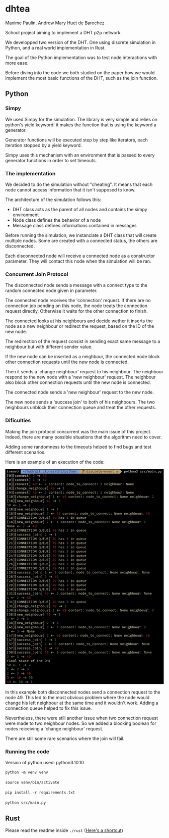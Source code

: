 # dhtea

Maxime Paulin, Andrew Mary Huet de Barochez

School project aiming to implement a DHT p2p network.

We developped two version of the DHT. One using discrete simulation in Python, and a real world implementation in Rust.

The goal of the Python implementation was to test node interactions with more ease. 

Before diving into the code we both studied on the paper how we would implement the most basic functions of the DHT, such as the join function.

## Python

### Simpy

We used Simpy for the simulation. The library is very simple and relies on python's yield keyword: it makes the function that is using the keyword a generator.

Generator functions will be executed step by step like iterators, each iteration stopped by a yield keyword.

Simpy uses this mechanism with an environment that is passed to every generator functions in order to set timeouts.

### The implementation

We decided to do the simulation without "cheating". It means that each node cannot access information that it isn't supposed to know.

The architecture of the simulation follows this:

- DHT class acts as the parent of all nodes and contains the simpy environment
- Node class defines the behavior of a node
- Message class defines informations contained in messages

Before running the simulation, we instanciate a DHT class that will create multiple nodes. Some are created with a connected status, the others are disconnected.

Each disconnected node will receive a connected node as a constructor parameter. They will contact this node when the simulation will be ran.

### Concurrent Join Protocol

The disconnected node sends a message with a connect type to the random connected node given in parameter.

The connected node receives the 'connection' request. If there are no connection job pending on this node, the node treats the connection request directly, Otherwise it waits for the other connection to finish.

The connected looks at his neighbours and decide wether it inserts the node as a new neighbour or redirect the request, based on the ID of the new node.

The redirection of the request consist in sending exact same message to a neighbour but with different sender value.

If the new node can be inserted as a neighbour, the connected node block other connection requests until the new node is connected.

Then it sends a 'change neighbour' request to his neighbour. The neighbour respond to the new node with a 'new neighbour' request. The neighbour also block other connection requests until the new node is connected.

The connected node sends a 'new neighbour' request to the new node.

The new node sends a 'success join' to both of his neighbours. The two neighbours unblock their connection queue and treat the other requests.

### Dificulties

Making the join protocol concurrent was the main issue of this project. Indeed, there are many possible situations that the algorithm need to cover.

Adding some randomness to the timeouts helped to find bugs and test different scenarios.

Here is an example of an execution of the code:

![Example](./screenshots/example_python_sim.png)

In this example both disconnected nodes send a connection request to the node 49. This led to the most obvious problem where the node would change his left neighbour at the same time and it wouldn't work. Adding a connection queue helped to fix this issue.

Nevertheless, there were still another issue when two connection request were made to two neighbour nodes. So we added a blocking boolean for nodes reiceiving a 'change neighbour' request.

There are still some rare scenarios where the join will fail.

### Running the code 

Version of python used: python3.10.10

```shell
python -m venv venv

source venv/bin/activate

pip install -r requirements.txt

python src/main.py
```

## Rust
Please read the readme inside `./rust` ([Here's a shortcut](./rust/README.md)) 
